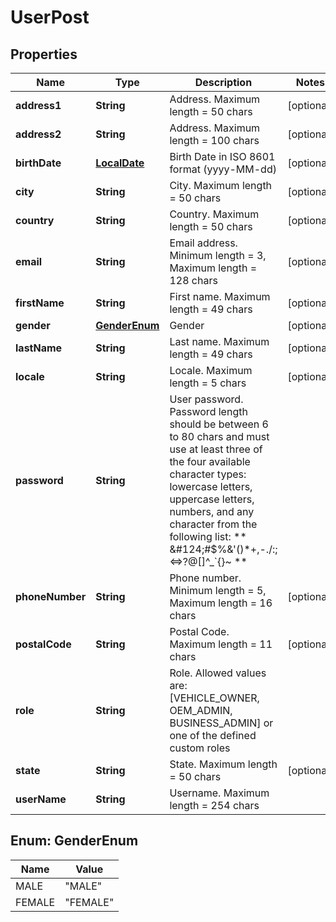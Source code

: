 
# UserPost

## Properties
Name | Type | Description | Notes
------------ | ------------- | ------------- | -------------
**address1** | **String** | Address. Maximum length &#x3D; 50 chars |  [optional]
**address2** | **String** | Address. Maximum length &#x3D; 100 chars |  [optional]
**birthDate** | [**LocalDate**](LocalDate.md) | Birth Date in ISO 8601 format (yyyy-MM-dd) |  [optional]
**city** | **String** | City. Maximum length &#x3D; 50 chars |  [optional]
**country** | **String** | Country. Maximum length &#x3D; 50 chars |  [optional]
**email** | **String** | Email address. Minimum length &#x3D; 3, Maximum length &#x3D; 128 chars |  [optional]
**firstName** | **String** | First name. Maximum length &#x3D; 49 chars |  [optional]
**gender** | [**GenderEnum**](#GenderEnum) | Gender |  [optional]
**lastName** | **String** | Last name. Maximum length &#x3D; 49 chars |  [optional]
**locale** | **String** | Locale. Maximum length &#x3D; 5 chars |  [optional]
**password** | **String** |    User password. Password length should be between 6 to 80 chars and must use at least three of the four available character types: lowercase letters, uppercase letters, numbers, and any character from the following list:     ** &amp;#124;#$%&amp;&#39;()*+,-./:;&lt;&#x3D;&gt;?@[]^_&#x60;{}~ ** | 
**phoneNumber** | **String** | Phone number. Minimum length &#x3D; 5, Maximum length &#x3D; 16 chars |  [optional]
**postalCode** | **String** | Postal Code. Maximum length &#x3D; 11 chars |  [optional]
**role** | **String** | Role. Allowed values are: [VEHICLE_OWNER, OEM_ADMIN, BUSINESS_ADMIN] or one of the defined custom roles | 
**state** | **String** | State. Maximum length &#x3D; 50 chars |  [optional]
**userName** | **String** | Username. Maximum length &#x3D; 254 chars | 


<a name="GenderEnum"></a>
## Enum: GenderEnum
Name | Value
---- | -----
MALE | &quot;MALE&quot;
FEMALE | &quot;FEMALE&quot;



